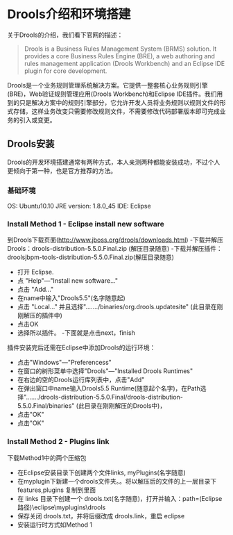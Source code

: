# Drools介绍和环境搭建

关于Drools的介绍，我们看下官网的描述：
>Drools is a Business Rules Management System (BRMS) solution. It provides a core Business Rules Engine (BRE), a web authoring and rules management application (Drools Workbench) and an Eclipse IDE plugin for core development.

Drools是一个业务规则管理系统解决方案。它提供一整套核心业务规则引擎(BRE)，Web验证规则管理应用(Drools Workbench)和Eclipse IDE插件。我们用到的只是解决方案中的规则引擎部分，它允许开发人员将业务规则以规则文件的形式存储，这样业务改变只需要修改规则文件，不需要修改代码部署版本即可完成业务的引入或变更。

## Drools安装
Drools的开发环境搭建通常有两种方式，本人亲测两种都能安装成功，不过个人更倾向于第一种，也是官方推荐的方法。
### 基础环境
OS: Ubuntu10.10
JRE version: 1.8.0_45
IDE: Eclipse
### Install Method 1 - Eclipse install new software
到Drools下载页面(http://www.jboss.org/drools/downloads.html)
-下载并解压Drools：drools-distribution-5.5.0.Final.zip  (解压目录随意)
-下载并解压插件：droolsjbpm-tools-distribution-5.5.0.Final.zip(解压目录随意)
- 打开 Eclipse.
- 点 "Help"—"Install new software..."
- 点击 "Add..."  
- 在name中输入"Drools5.5"(名字随意起)
- 点击 "Local..." 并且选择"......./binaries/org.drools.updatesite" (此目录在刚刚解压的插件中)
- 点击OK
- 选择所以插件。
-下面就是点击next，finish
 
插件安装完后还需在Eclipse中添加Drools的运行环境：
- 点击"Windows"—"Preferencess"
- 在窗口的树形菜单中选择"Drools"—"Installed Drools Runtimes"
- 在右边的空的Drools运行库列表中，点击"Add"
- 在弹出窗口中name输入Drools5.5 Runtime(随意起个名字)，在Path选择"......./drools-distribution-5.5.0.Final/drools-distribution-5.5.0.Final/binaries" (此目录在刚刚解压的Drools中)，
- 点击"OK"
- 点击"OK"

### Install Method 2 - Plugins link
下载Method1中的两个压缩包
* 在Eclipse安装目录下创建两个文件links, myPlugins(名字随意)
* 在myplugin下新建一个drools文件夹。。将以解压后的文件的上一层目录下features,plugins 复制到里面
* 在 links 目录下创建一个 drools.txt(名字随意)，打开并输入：path=(Eclipse路径)\\eclipse\\myplugins\\drools
* 保存关闭 drools.txt，并将后缀改成 drools.link，重启 eclipse
* 安装运行时方式如Method 1

